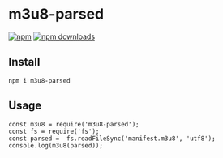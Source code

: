 # m3u8-parsed
[![npm](https://img.shields.io/npm/v/m3u8-parsed.svg?style=flat-square)](https://npmjs.com/m3u8-parsed)
[![npm downloads](https://img.shields.io/npm/dm/m3u8-parsed.svg?style=flat-square)](https://npmjs.com/m3u8-parsed)

## Install
```
npm i m3u8-parsed
```

## Usage
```
const m3u8 = require('m3u8-parsed');
const fs = require('fs');
const parsed =  fs.readFileSync('manifest.m3u8', 'utf8');
console.log(m3u8(parsed));
```